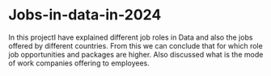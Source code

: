 # Jobs-in-data-in-2024
In this projectI have explained different job roles in Data and also the jobs offered by different countries.
From this we can conclude that for which role job opportunities and packages are higher.
Also discussed what is the mode of work companies offering to employees.
